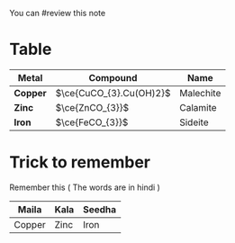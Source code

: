 You can #review this note
# Table
| Metal      | Compound                | Name      |
| ---------- | ----------------------- | --------- |
| **Copper** | $\ce{CuCO_{3}.Cu(OH)2}$ | Malechite |
| **Zinc**   | $\ce{ZnCO_{3}}$         | Calamite  |
| **Iron**   | $\ce{FeCO_{3}}$         | Sideite   |

# Trick to remember
Remember this ( The words are in hindi )

| Maila  | Kala | Seedha |
| ------ | ---- | ------ |
| Copper | Zinc | Iron   |
